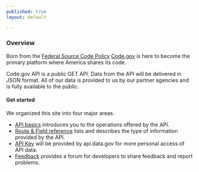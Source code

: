 ```yaml
---
published: true
layout: default

---
```


### Overview

Born from the [Federal Source Code Policy](https://code.gov/#/policy-guide/docs/overview/introduction) [Code.gov](https://code.gov) is here to become the primary platform where America shares its code.

Code.gov API is a public GET API. Data from the API will be delivered in JSON format. All of our data is provided to us by our partner agencies and is fully available to the public.

#### Get started

We organized this site into four major areas.

- [API basics](/basics.html) introduces you to the operations offered by the API.
- [Route & Field reference](/fields.html) lists and describes the type of information provided by the API.
- [API Key](/key.html) will be provided by api.data.gov for more personal access of API data.
- [Feedback](https://github.com/GSA/code-gov-api/issues) provides a forum for developers to share feedback and report problems.

